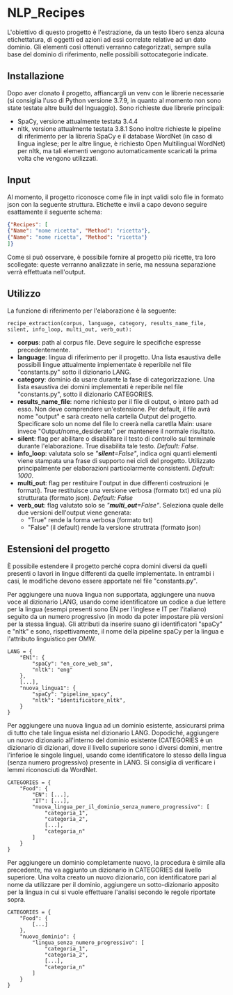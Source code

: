 # NLP_Recipes
L'obiettivo di questo progetto è l'estrazione, da un testo libero senza alcuna etichettatura, di oggetti ed azioni ad essi correlate relative ad un dato dominio. Gli elementi così ottenuti verranno categorizzati, sempre sulla base del dominio di riferimento, nelle possibili sottocategorie indicate.

## Installazione
Dopo aver clonato il progetto, affiancargli un venv con le librerie necessarie (si consiglia l'uso di Python versione 3.7.9, in quanto al momento non sono state testate altre build del lnguaggio).
Sono richieste due librerie principali:
- SpaCy, versione attualmente testata 3.4.4
- nltk, versione attualmente testata 3.8.1
Sono inoltre richieste le pipeline di riferimento per la libreria SpaCy e il database WordNet (in caso di lingua inglese; per le altre lingue, è richiesto Open Multilingual WordNet) per nltk, ma tali elementi vengono automaticamente scaricati la prima volta che vengono utilizzati.

## Input
Al momento, il progetto riconosce come file in inpt validi solo file in formato json con la seguente struttura. Etichette e invii a capo devono seguire esattamente il seguente schema:
```json
{"Recipes": [
{"Name": "nome ricetta", "Method": "ricetta"},
{"Name": "nome ricetta", "Method": "ricetta"}
]}
```
Come si può osservare, è possibile fornire al progetto più ricette, tra loro scollegate: queste verranno analizzate in serie, ma nessuna separazione verrà effettuata nell'output.

## Utilizzo
La funzione di riferimento per l'elaborazione è la seguente:
```
recipe_extraction(corpus, language, category, results_name_file, silent, info_loop, multi_out, verb_out):
```
- **corpus**: path al corpus file. Deve seguire le specifiche espresse precedentemente.
- **language**: lingua di riferimento per il progetto. Una lista esaustiva delle possibili lingue attualmente implementate è reperibile nel file "constants.py" sotto il dizionario LANG.
- **category**: dominio da usare durante la fase di categorizzazione. Una lista esaustiva dei domini implementati è reperibile nel file "constants.py", sotto il dizionario CATEGORIES.
- **results_name_file**: nome richiesto per il file di output, o intero path ad esso. Non deve comprendere un'estensione. Per default, il file avrà nome "output" e sarà creato nella cartella Output del progetto. Specificare solo un nome del file lo creerà nella caretlla Main: usare invece "Output/nome_desiderato" per mantenere il normale risultato.
- **silent**: flag per abilitare o disabilitare il testo di controllo sul terminale durante l'elaborazione. True disabilita tale testo. _Default: False_.
- **info_loop**: valutata solo se _"**silent**=False"_, indica ogni quanti elementi viene stampata una frase di supporto nei cicli del progetto. Utilizzato principalmente per elaborazioni particolarmente consistenti. _Default: 1000_.
- **multi_out**: flag per restituire l'output in due differenti costruzioni (e formati). True restituisce una versione verbosa (formato txt) ed una più strutturata (formato json). _Default: False_
- **verb_out**: flag valutato solo se _"**multi_out**=False"_. Seleziona quale delle due versioni dell'output viene generata:
  - "True" rende la forma verbosa (formato txt)
  - "False" (il default) rende la versione struttrata (formato json)

## Estensioni del progetto
È possibile estendere il progetto perché copra domini diversi da quelli presenti o lavori in lingue differenti da quelle implementate. In entrambi i casi, le modifiche devono essere apportate nel file "constants.py".

Per aggiungere una nuova lingua non supportata, aggiungere una nuova voce al dizionario LANG, usando come identificatore un codice a due lettere per la lingua (esempi presenti sono EN per l'inglese e IT per l'italiano) seguito da un numero progressivo (in modo da poter impostare più versioni per la stessa lingua). Gli attributi da inserire suano gli identificatori "spaCy" e "nltk" e sono, rispettivamente, il nome della pipeline spaCy per la lingua e l'attributo linguistico per OMW.
```
LANG = {
    "EN1": {
        "spaCy": "en_core_web_sm",
        "nltk": "eng"
    },
    [...],
    "nuova_lingua1": {
        "spaCy": "pipeline_spacy",
        "nltk": "identificatore_nltk",
    }
}
```

Per aggiungere una nuova lingua ad un dominio esistente, assicurarsi prima di tutto che tale lingua esista nel dizionario LANG. Dopodiché, aggiungere un nuovo dizionario all'interno del dominio esistente (CATEGORIES è un dizionario di dizionari, dove il livello superiore sono i diversi domini, mentre l'inferioe le singole lingue), usando come identificatore lo stesso della lingua (senza numero progressivo) presente in LANG. Si consiglia di verificare i lemmi riconosciuti da WordNet.
```
CATEGORIES = {
    "Food": {
        "EN": [...],
        "IT": [...],
        "nuova_lingua_per_il_dominio_senza_numero_progressivo": [
            "categoria_1",
            "categoria_2",
            [...],
            "categoria_n"
        ]
    }
}
```

Per aggiungere un dominio completamente nuovo, la procedura è simile alla precedente, ma va aggiunto un dizionario in CATEGORIES dal livello superiore. Una volta creato un nuovo dizionario, con identificatore pari al nome da utilizzare per il dominio, aggiungere un sotto-dizionario apposito per la lingua in cui si vuole effettuare l'analisi secondo le regole riportate sopra.
```
CATEGORIES = {
    "Food": {
        [...]
    },
    "nuovo_dominio": {
        "lingua_senza_numero_progressivo": [
            "categoria_1",
            "categoria_2",
            [...],
            "categoria_n"
        ]
    }
}
```
